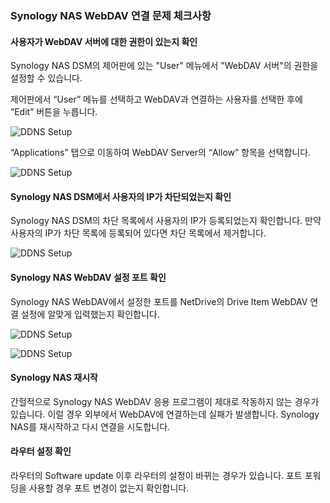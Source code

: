 ### Synology NAS WebDAV 연결 문제 체크사항

#### 사용자가 WebDAV 서버에 대한 권한이 있는지 확인

Synology NAS DSM의 제어판에 있는 "User" 메뉴에서 "WebDAV 서버"의 권한을 설정할 수 있습니다.

제어판에서 “User” 메뉴를 선택하고 WebDAV과 연결하는 사용자를 선택한 후에 “Edit” 버튼을 누릅니다.

 ![DDNS Setup](https://raw.githubusercontent.com/bdrive/help/master/support_content/en/troubleshooting/synology/Picture1.png)

“Applications” 탭으로 이동하여 WebDAV Server의 “Allow” 항목을 선택합니다.

 ![DDNS Setup](https://raw.githubusercontent.com/bdrive/help/master/support_content/en/troubleshooting/synology/Picture2.png)

#### Synology NAS DSM에서 사용자의 IP가 차단되었는지 확인

Synology NAS DSM의 차단 목록에서 사용자의 IP가 등록되었는지 확인합니다. 만약 사용자의 IP가 차단 목록에 등록되어 있다면 차단 목록에서 제거합니다.

 ![DDNS Setup](https://raw.githubusercontent.com/bdrive/help/master/support_content/en/troubleshooting/synology/Picture3.png)

#### Synology NAS WebDAV 설정 포트 확인

Synology NAS WebDAV에서 설정한 포트를 NetDrive의 Drive Item WebDAV 연결 설정에 알맞게 입력했는지 확인합니다.

 ![DDNS Setup](https://raw.githubusercontent.com/bdrive/help/master/support_content/en/troubleshooting/synology/Picture4.png)

 ![DDNS Setup](https://raw.githubusercontent.com/bdrive/help/master/support_content/en/troubleshooting/synology/Picture5.png)

#### Synology NAS 재시작

간헐적으로 Synology NAS WebDAV 응용 프로그램이 제대로 작동하지 않는 경우가 있습니다. 이럴 경우 외부에서 WebDAV에 연결하는데 실패가 발생합니다. Synology NAS를 재시작하고 다시 연결을 시도합니다.

#### 라우터 설정 확인

라우터의 Software update 이후 라우터의 설정이 바뀌는 경우가 있습니다. 포트 포워딩을 사용할 경우 포트 변경이 없는지 확인합니다.

